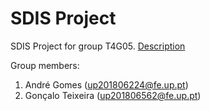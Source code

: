 # SDIS Project

SDIS Project for group T4G05. [Description](https://web.fe.up.pt/~pfs/aulas/sd2021/projs/proj1/proj1.html)

Group members:

1. André Gomes (up201806224@fe.up.pt)
2. Gonçalo Teixeira (up201806562@fe.up.pt)
